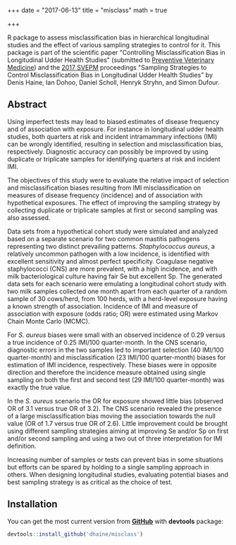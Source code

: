 +++
date = "2017-06-13"
title = "misclass"
math = true

+++

R package to assess misclassification bias in hierarchical longitudinal studies and the effect of various sampling strategies to control for it. This package is part of the scientific paper "Controlling Misclassification Bias in Longitudinal Udder Health Studies" (submitted to [Preventive Veterinary Medicine](https://www.journals.elsevier.com/preventive-veterinary-medicine)) and the [2017 SVEPM](http://www.svepm2017.org/) proceedings "Sampling Strategies to Control Misclassification Bias in Longitudinal Udder Health Studies" by Denis Haine, Ian Dohoo, Daniel Scholl, Henryk Stryhn, and Simon Dufour.

## Abstract

Using imperfect tests may lead to biased estimates of disease frequency and of association with exposure. For instance in longitudinal udder health studies, both quarters at risk and incident intramammary infections (IMI) can be wrongly identified, resulting in selection and misclassification bias, respectively. Diagnostic accuracy can possibly be improved by using duplicate or triplicate samples for identifying quarters at risk and incident IMI.

The objectives of this study were to evaluate the relative impact of selection and misclassification biases resulting from IMI misclassification on measures of disease frequency (incidence) and of association with hypothetical exposures. The effect of improving the sampling strategy by collecting duplicate or triplicate samples at first or second sampling was also assessed.

Data sets from a hypothetical cohort study were simulated and analyzed based on a separate scenario for two common mastitis pathogens representing two distinct prevailing patterns. *Staphylococcus aureus*, a relatively uncommon pathogen with a low incidence, is identified with excellent sensitivity and almost perfect specificity. Coagulase negative staphylococci (CNS) are more prevalent, with a high incidence, and with milk bacteriological culture having fair Se but excellent Sp. The generated data sets for each scenario were emulating a longitudinal cohort study with two milk samples collected one month apart from each quarter of a random sample of 30 cows/herd, from 100 herds, with a herd-level exposure having a known strength of association. Incidence of IMI and measure of association with exposure (odds ratio; OR) were estimated using Markov Chain Monte Carlo (MCMC).

For *S. aureus* biases were small with an observed incidence of 0.29 versus a true incidence of 0.25 IMI/100 quarter-month. In the CNS scenario, diagnostic errors in the two samples led to important selection (40 IMI/100 quarter-month) and misclassification (23 IMI/100 quarter-month) biases for estimation of IMI incidence, respectively. These biases were in opposite direction and therefore the incidence measure obtained using single sampling on both the first and second test (29 IMI/100 quarter-month) was exactly the true value.

In the *S. aureus* scenario the OR for exposure showed little bias (observed OR of 3.1 versus true OR of 3.2). The CNS scenario revealed the presence of a large misclassification bias moving the association towards the null value (OR of 1.7 versus true OR of 2.6). Little improvement could be brought using different sampling strategies aiming at improving Se and/or Sp on first and/or second sampling and using a two out of three interpretation for IMI definition.

Increasing number of samples or tests can prevent bias in some situations but efforts can be spared by holding to a single sampling approach in others. When designing longitudinal studies, evaluating potential biases and best sampling strategy is as critical as the choice of test.

## Installation

You can get the most current version from [**GitHub**](https://github.com/dhaine/misclass) with **devtools** package:

``` r
devtools::install_github('dhaine/misclass')
```
